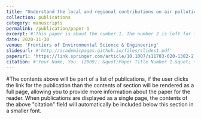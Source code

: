 ```yaml
---
title: "Understand the local and regional contributions on air pollution from the view of human health impacts"
collection: publications
category: manuscripts
permalink: /publication/paper-1
excerpt: #'This paper is about the number 1. The number 2 is left for future work.'
date: 2020-11-30
venue: 'Frontiers of Environmental Science & Engineering'
slidesurl: #'http://academicpages.github.io/files/slides1.pdf'
paperurl: 'https://link.springer.com/article/10.1007/s11783-020-1382-2'
citation: #'Your Name, You. (2009). &quot;Paper Title Number 1.&quot; <i>Journal 1</i>. 1(1).'
---
```


#The contents above will be part of a list of publications, if the user clicks the link for the publication than the contents of section will be rendered as a full page, allowing you to provide more information about the paper for the reader. When publications are displayed as a single page, the contents of the above "citation" field will automatically be included below this section in a smaller font.
